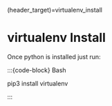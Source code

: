 (header_target)=virtualenv_install
# virtualenv Install

Once python is installed just run:

:::{code-block} Bash

pip3 install virtualenv

:::

